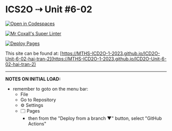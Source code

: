 # ICS2O ⇢ Unit #6-02

[![Open in Codespaces](https://classroom.github.com/assets/launch-codespace-7f7980b617ed060a017424585567c406b6ee15c891e84e1186181d67ecf80aa0.svg)](https://classroom.github.com/open-in-codespaces?assignment_repo_id=15117741)

[![Mr Coxall's Super Linter](https://github.com/MTHS-ICD2O-1-2023/ICD2O-Unit-6-02-hai-tran-2/workflows/Mr%20Coxall's%20Super%20Linter/badge.svg)](https://github.com/MTHS-ICD2O-1-2023/ICD2O-Unit-6-02-hai-tran-2/actions)

[![Deploy Pages](https://github.com/MTHS-ICD2O-1-2023/ICD2O-Unit-6-02-hai-tran-2/workflows/Deploy%20Pages/badge.svg)](https://github.com/MTHS-ICD2O-1-2023/ICD2O-Unit-6-02-hai-tran-2/actions)

This site can be found at: [https://MTHS-ICD2O-1-2023.github.io/ICD2O-Unit-6-02-hai-tran-2](https://MTHS-ICD2O-1-2023.github.io/ICD2O-Unit-6-02-hai-tran-2)

---

**NOTES ON INITIAL LOAD:**
- remember to goto on the menu bar:
  - File
  - Go to Repository
  - ⚙ Settings
  - 🗔 Pages
    - then from the "Deploy from a branch ▼" button, select "GitHub Actions"
